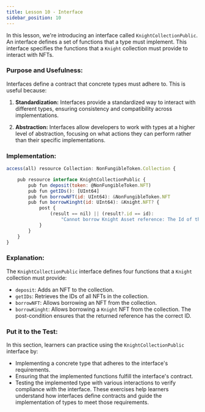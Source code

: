 ```yaml
---
title: Lesson 10 - Interface
sidebar_position: 10
---
```


In this lesson, we're introducing an interface called `KnightCollectionPublic`. An interface defines a set of functions that a type must implement. This interface specifies the functions that a `Knight` collection must provide to interact with NFTs.

### **Purpose and Usefulness:**

Interfaces define a contract that concrete types must adhere to. This is useful because:

1. **Standardization:** Interfaces provide a standardized way to interact with different types, ensuring consistency and compatibility across implementations.

2. **Abstraction:** Interfaces allow developers to work with types at a higher level of abstraction, focusing on what actions they can perform rather than their specific implementations.

### **Implementation:**

```jsx
access(all) resource Collection: NonFungibleToken.Collection {

    pub resource interface KnightCollectionPublic {
        pub fun deposit(token: @NonFungibleToken.NFT)
        pub fun getIDs(): [UInt64]
        pub fun borrowNFT(id: UInt64): &NonFungibleToken.NFT
        pub fun borrowKinght(id: UInt64): &Knight.NFT? {
            post {
                (result == nil) || (result?.id == id):
                    "Cannot borrow Knight Asset reference: The Id of the returned reference is incorrect"
            }
        }
    }
}
```

### **Explanation:**

The `KnightCollectionPublic` interface defines four functions that a `Knight` collection must provide:

- `deposit`: Adds an NFT to the collection.
- `getIDs`: Retrieves the IDs of all NFTs in the collection.
- `borrowNFT`: Allows borrowing an NFT from the collection.
- `borrowKinght`: Allows borrowing a `Knight` NFT from the collection. The post-condition ensures that the returned reference has the correct ID.

### **Put it to the Test:**

In this section, learners can practice using the `KnightCollectionPublic` interface by:

- Implementing a concrete type that adheres to the interface's requirements.
- Ensuring that the implemented functions fulfill the interface's contract.
- Testing the implemented type with various interactions to verify compliance with the interface.
  These exercises help learners understand how interfaces define contracts and guide the implementation of types to meet those requirements.

